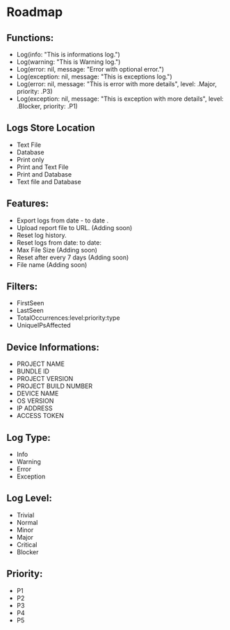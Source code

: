 # Roadmap

## Functions:
- Log(info: "This is informations log.")
- Log(warning: "This is Warning log.")
- Log(error: nil, message: "Error with optional error.")
- Log(exception: nil, message: "This is exceptions log.")
- Log(error: nil, message: "This is error with more details", level: .Major, priority: .P3)
- Log(exception: nil, message: "This is exception with more details", level: .Blocker, priority: .P1)

## Logs Store Location
- Text File
- Database
- Print only
- Print and Text File
- Print and Database
- Text file and Database

## Features:
- Export logs from date - to date .  
- Upload report file to URL. (Adding soon)
- Reset log history.
- Reset logs from date: to date:
- Max File Size (Adding soon)
- Reset after every 7 days (Adding soon)
- File name (Adding soon)

## Filters:
- FirstSeen
- LastSeen
- TotalOccurrences:level:priority:type
- UniqueIPsAffected

## Device Informations:
- PROJECT NAME
- BUNDLE ID
- PROJECT VERSION
- PROJECT BUILD NUMBER
- DEVICE NAME
- OS VERSION
- IP ADDRESS
- ACCESS TOKEN


## Log Type:
- Info
- Warning
- Error
- Exception

## Log Level:
- Trivial
- Normal
- Minor
- Major
- Critical
- Blocker

## Priority:
- P1
- P2
- P3
- P4
- P5

